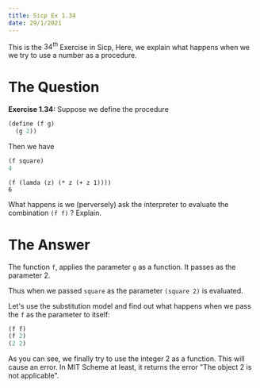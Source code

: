 ```yaml
---
title: Sicp Ex 1.34
date: 29/1/2021
---
```


This is the $34^{th}$ Exercise in Sicp, Here, we explain what happens
when we we try to use a number as a procedure.

# The Question

**Exercise 1.34:** Suppose we define the procedure

```scheme
(define (f g)
  (g 2))
```

Then we have

```scheme
(f square)
4
```

```
(f (lamda (z) (* z (+ z 1))))
6
```

What happens is we (perversely) ask the interpreter to evaluate the
combination `(f f)` ? Explain.

# The Answer

The function `f`, applies the parameter `g` as a function. It passes
as the parameter 2.

Thus when we passed `square` as the parameter `(square 2)` is
evaluated. 

Let's use the substitution model and find out what happens when we
pass the `f` as the parameter to itself:

```scheme
(f f)
(f 2)
(2 2)
```

As you can see, we finally try to use the integer 2 as a
function. This will cause an error. In MIT Scheme at least, it returns
the error "The object 2 is not applicable".
